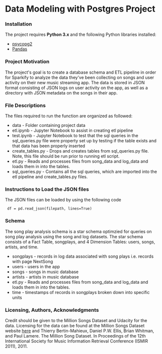 
<h1>Data Modeling with Postgres Project</h1>

<h3>Installation</h3>

The project requires <b> Python 3.x </b> and the following Python libraries installed:
<ul>

  <li> <a href="https://wiki.postgresql.org/wiki/Main_Page" rel="nofollow">psycopg2</a> </li>
  <li> <a href="http://pandas.pydata.org" rel="nofollow">Pandas</a> </li>

</ul>

<h3> Project Motivation </h3>

The project's goal is to create a database schema and ETL pipeline in order for Sparkify to analyze the data they've been collecting on songs and user activity on their new music streaming app. The data is stored in JSON format consisting of JSON logs on user activity on the app, as well as a directory with JSON metadata on the songs in their app. 

<h3> File Descriptions </h3>

The files required to run the function are organized as followed:
<ul>
    <li> data - Folder containing project data</li>
    <li> etl.ipynb - Jupyter Notebook to assist in creating etl pipeline</li>
    <li> test.ipynb - Jupyter Notebook to test that the sql queries in the sql_queries.py file were property set up by testing if the table exists and that data has been properly inserted</li>
    <li> create_tables.py - Drops and creates tables from sql_queries.py file. Note, this file should be run prior to running etl script.</li>
    <li> etl.py - Reads and processes files from song_data and log_data and loads them in into the tables.</li>
    <li> sql_queries.py - Contains all the sql queries, which are imported into the etl pipeline and create_tables.py files.</li>
</ul>


<h3> Instructions to Load the JSON files </h3>

The JSON files can be loaded by using the following code

<code> df = pd.read_json(filepath, lines=True)</code>


<h3> Schema </h3>
The song play analysis schema is a star schema optimzied for queries on song play analysis using the song and log datasets. The star schema consists of a Fact Table, songplays, and 4 Dimension Tables: users, songs, artists, and time. 

<ul>
    <li> songplays - records in log data associated with song plays i.e. records with page NextSong</li>
    <li> users - users in the app</li>
    <li> songs - songs in music database</li>
    <li> artists - artists in music database</li>
    <li> etl.py - Reads and processes files from song_data and log_data and loads them in into the tables.</li>
    <li> time - timestamps of records in songplays broken down into specific units</li>
</ul>


<h3>Licensing, Authors, Acknowledgments</h3>

Credit should be given to the Million Songs Dataset and Udacity for the data. Licensing for the data can be found at the Million Songs Dataset website <a href="https://labrosa.ee.columbia.edu/millionsong/" rel="nofollow">here</a> </li> and 
Thierry Bertin-Mahieux, Daniel P.W. Ellis, Brian Whitman, and Paul Lamere. 
The Million Song Dataset. In Proceedings of the 12th International Society
for Music Information Retrieval Conference (ISMIR 2011), 2011.
